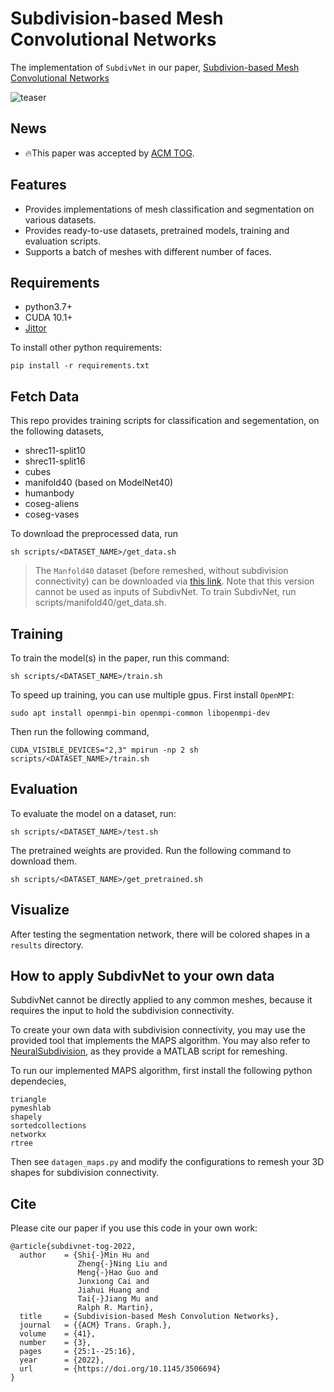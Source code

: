 # Subdivision-based Mesh Convolutional Networks

The implementation of `SubdivNet` in our paper, [Subdivion-based Mesh Convolutional Networks](https://cg.cs.tsinghua.edu.cn/papers/TOG-2022-SubdivNet.pdf)

![teaser](teaser.jpg)

## News
* 🔥This paper was accepted by [ACM TOG](https://dl.acm.org/doi/10.1145/3506694). 

## Features
* Provides implementations of mesh classification and segmentation on various datasets.
* Provides ready-to-use datasets, pretrained models, training and evaluation scripts.
* Supports a batch of meshes with different number of faces.

## Requirements
* python3.7+
* CUDA 10.1+
* [Jittor](https://github.com/Jittor/jittor)

To install other python requirements:

```
pip install -r requirements.txt
```

## Fetch Data
This repo provides training scripts for classification and segementation, 
on the following datasets,

- shrec11-split10
- shrec11-split16
- cubes
- manifold40 (based on ModelNet40)
- humanbody
- coseg-aliens
- coseg-vases

To download the preprocessed data, run

```
sh scripts/<DATASET_NAME>/get_data.sh
```

> The `Manfold40` dataset (before remeshed, without subdivision connectivity) can be downloaded via [this link](https://cg.cs.tsinghua.edu.cn/dataset/subdivnet/datasets/Manifold40.zip). 
> Note that this version cannot be used as inputs of SubdivNet. To train SubdivNet, run scripts/manifold40/get_data.sh.

## Training
To train the model(s) in the paper, run this command:

```
sh scripts/<DATASET_NAME>/train.sh
```

To speed up training, you can use multiple gpus. First install `OpenMPI`: 

```
sudo apt install openmpi-bin openmpi-common libopenmpi-dev
```

Then run the following command,

```
CUDA_VISIBLE_DEVICES="2,3" mpirun -np 2 sh scripts/<DATASET_NAME>/train.sh
```

## Evaluation

To evaluate the model on a dataset, run:

```
sh scripts/<DATASET_NAME>/test.sh
```

The pretrained weights are provided. Run the following command to download them.

```
sh scripts/<DATASET_NAME>/get_pretrained.sh
```

## Visualize
After testing the segmentation network, there will be colored shapes in a `results` directory.

## How to apply SubdivNet to your own data
SubdivNet cannot be directly applied to any common meshes, because it requires the input to hold the subdivision connectivity.

To create your own data with subdivision connectivity, you may use the provided
tool that implements the MAPS algorithm. You may also refer to [NeuralSubdivision](https://github.com/HTDerekLiu/neuralSubdiv), as they provide a MATLAB script for remeshing.

To run our implemented MAPS algorithm, first install the following python dependecies,

```
triangle
pymeshlab
shapely
sortedcollections
networkx
rtree
```

Then see `datagen_maps.py` and modify the configurations to remesh your 3D shapes for subdivision connectivity.

## Cite
Please cite our paper if you use this code in your own work:

```
@article{subdivnet-tog-2022,
  author    = {Shi{-}Min Hu and
               Zheng{-}Ning Liu and
               Meng{-}Hao Guo and
               Junxiong Cai and
               Jiahui Huang and
               Tai{-}Jiang Mu and
               Ralph R. Martin},
  title     = {Subdivision-based Mesh Convolution Networks},
  journal   = {{ACM} Trans. Graph.},
  volume    = {41},
  number    = {3},
  pages     = {25:1--25:16},
  year      = {2022},
  url       = {https://doi.org/10.1145/3506694}
}
```
